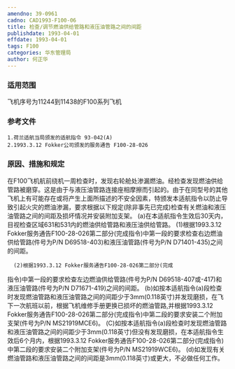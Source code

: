 ```yaml
---
amendno: 39-0961
cadno: CAD1993-F100-06
title: 检查/调节燃油供给管路和液压油管路之间的间距
publishdate: 1993-04-01
effdate: 1993-04-01
tags: F100
categories: 华东管理局
author: 何正华
---
```


### 适用范围 
飞机序号为11244到11438的F100系列飞机

<!--more-->
### 参考文件
    1.荷兰适航当局颁发的适航指令 93-042(A) 
    2.1993.3.12 Fokker公司颁发的服务通告 F100-28-026 

### 原因、措施和规定 
在F100飞机航前绕机一周检查时，发现右轮舱处渗漏燃油。经检查发现燃油供给管路被磨穿。这是由于与液压油管路连接座相摩擦而引起的。由于在同型号的其他飞机上有可能存在或将产生上面所描述的不安全因素，特颁发本适航指令以防止导致引起火灾的燃油渗漏，要求根据以下规定(除非事先已完成)检查有关燃油和液压油管路之间的间距及损坏情况并安装附加支架。 
    (a)在本适航指令生效后30天内，目视检查区域631和531内的燃油供给管路和液压油供给管路。 
      (1)根据1993.3.12 Fokker服务通告F100-28-026第二部分(完成指令)中第一段的要求检查右边燃油供给管路(件号为P/N D69518-403)和液压油管路(件号为P/N D71401-435)之间的间距。 

      (2)根据1993.3.12 Fokker服务通告F100-28-026第二部分(完成
  
指令)中第一段的要求检查左边燃油供给管路(件号为P/N D69518-407或-417)和液压油管路(件号为P/N D71671-419)之间的间距。 
    (b)如按本适航指令(a)段检查时发现燃油管路和液压油管路之间的间距少于3mm(0.118英寸)并发现磨损，在飞下一次航班以前，根据飞机维修手册更换已损坏的燃油管路,并根据1993.3.12 Fokker服务通告F100-28-026第二部分(完成指令)中第二段的要求安装二个附加支架(件号为P/N MS21919MCE6)。 
    (C)如按本适航指令(a)段检查时发现燃油管路和液压油管路之间的间距少于3mm(0.118英寸)但没有发现磨损，在本适航指令生效后6个月内，根据1993.3.12 Fokker服务通告F100-28-026第二部分(完成指令)中第二段的要求安装二个附加支架(件号为P/N MS21919WCE6)。 
    (d)如发现有关燃油管路和液压油管路之间的间距是3mm(0.118英寸)或更大，不必做任何工作。

